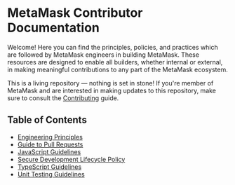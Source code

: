 # MetaMask Contributor Documentation

Welcome! Here you can find the principles, policies, and practices which are followed by MetaMask engineers in building MetaMask. These resources are designed to enable all builders, whether internal or external, in making meaningful contributions to any part of the MetaMask ecosystem.

This is a living repository — nothing is set in stone! If you're member of MetaMask and are interested in making updates to this repository, make sure to consult the [Contributing](./CONTRIBUTING.md) guide.

## Table of Contents

- [Engineering Principles](./docs/engineering-principles.md)
- [Guide to Pull Requests](./docs/pull-requests.md)
- [JavaScript Guidelines](./docs/javascript.md)
- [Secure Development Lifecycle Policy](./docs/sdlc.md)
- [TypeScript Guidelines](./docs/typescript.md)
- [Unit Testing Guidelines](./docs/unit-testing.md)
